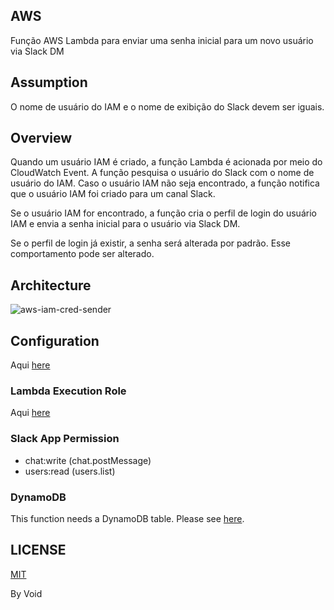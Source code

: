 ## AWS

Função AWS Lambda para enviar uma senha inicial para um novo usuário via Slack DM

## Assumption

O nome de usuário do IAM e o nome de exibição do Slack devem ser iguais.

## Overview

Quando um usuário IAM é criado, a função Lambda é acionada por meio do CloudWatch Event.
A função pesquisa o usuário do Slack com o nome de usuário do IAM.
Caso o usuário IAM não seja encontrado, a função notifica que o usuário IAM foi criado para um canal Slack.

Se o usuário IAM for encontrado, a função cria o perfil de login do usuário IAM e envia a senha inicial para o usuário via Slack DM.

Se o perfil de login já existir, a senha será alterada por padrão. Esse comportamento pode ser alterado.

## Architecture

![aws-iam-cred-sender](https://user-images.githubusercontent.com/13323303/115412477-4cc3e000-a22f-11eb-9d28-062f996b9697.png)

## Configuration

Aqui [here](docs/configuration.md)

### Lambda Execution Role

Aqui [here](docs/lambda-execution-role.md)

### Slack App Permission

* chat:write (chat.postMessage)
* users:read (users.list)

### DynamoDB

This function needs a DynamoDB table.
Please see [here](docs/dynamodb.md).

## LICENSE

[MIT](LICENSE)

By Void
